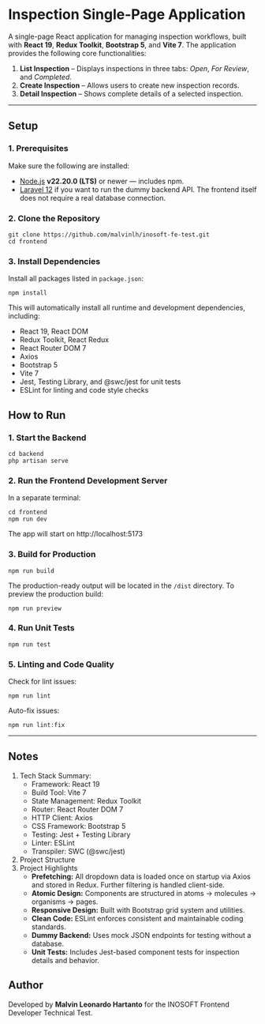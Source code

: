 # Inspection Single-Page Application

A single-page React application for managing inspection workflows, built with **React 19**, **Redux Toolkit**, **Bootstrap 5**, and **Vite 7**. The application provides the following core functionalities:
1. **List Inspection** – Displays inspections in three tabs: _Open_, _For Review_, and _Completed_.  
2. **Create Inspection** – Allows users to create new inspection records.  
3. **Detail Inspection** – Shows complete details of a selected inspection.

---

## Setup

### 1. Prerequisites
Make sure the following are installed:
- [Node.js](https://nodejs.org/en/download) **v22.20.0 (LTS)** or newer — includes npm.
- [Laravel 12](https://laravel.com/docs/12.x/installation) if you want to run the dummy backend API. The frontend itself does not require a real database connection.

### 2. Clone the Repository
```
git clone https://github.com/malvinlh/inosoft-fe-test.git
cd frontend
```

### 3. Install Dependencies
Install all packages listed in `package.json`:
```
npm install
```
This will automatically install all runtime and development dependencies, including:
- React 19, React DOM
- Redux Toolkit, React Redux
- React Router DOM 7
- Axios
- Bootstrap 5
- Vite 7
- Jest, Testing Library, and @swc/jest for unit tests
- ESLint for linting and code style checks

## How to Run

### 1. Start the Backend
```
cd backend
php artisan serve
```

### 2. Run the Frontend Development Server
In a separate terminal:
```
cd frontend
npm run dev
```
The app will start on http://localhost:5173

### 3. Build for Production
```
npm run build
```
The production-ready output will be located in the `/dist` directory. To preview the production build:
```
npm run preview
```

### 4. Run Unit Tests
```
npm run test
```

### 5. Linting and Code Quality
Check for lint issues:
```
npm run lint
```
Auto-fix issues:
```
npm run lint:fix
```

---

## Notes
1. Tech Stack Summary:
   - Framework: React 19
   - Build Tool: Vite 7
   - State Management: Redux Toolkit
   - Router: React Router DOM 7
   - HTTP Client: Axios
   - CSS Framework: Bootstrap 5
   - Testing: Jest + Testing Library
   - Linter: ESLint
   - Transpiler: SWC (@swc/jest)
2. Project Structure
3. Project Highlights
   - **Prefetching:** All dropdown data is loaded once on startup via Axios and stored in Redux. Further filtering is handled client-side.
   - **Atomic Design:** Components are structured in atoms → molecules → organisms → pages.
   - **Responsive Design:** Built with Bootstrap grid system and utilities.
   - **Clean Code:** ESLint enforces consistent and maintainable coding standards.
   - **Dummy Backend:** Uses mock JSON endpoints for testing without a database.
   - **Unit Tests:** Includes Jest-based component tests for inspection details and behavior.

## Author
Developed by **Malvin Leonardo Hartanto** for the INOSOFT Frontend Developer Technical Test.
